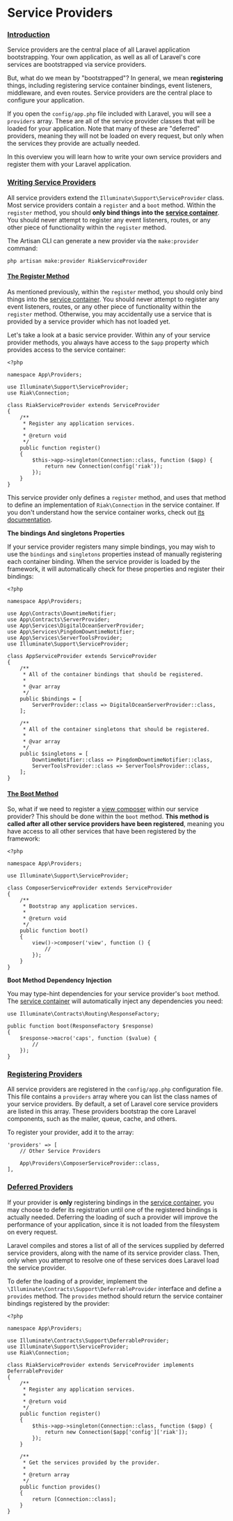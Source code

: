 # Service Providers

### [Introduction](https://laravel.com/docs/7.x/providers#introduction) <a id="introduction"></a>

Service providers are the central place of all Laravel application bootstrapping. Your own application, as well as all of Laravel's core services are bootstrapped via service providers.

But, what do we mean by "bootstrapped"? In general, we mean **registering** things, including registering service container bindings, event listeners, middleware, and even routes. Service providers are the central place to configure your application.

If you open the `config/app.php` file included with Laravel, you will see a `providers` array. These are all of the service provider classes that will be loaded for your application. Note that many of these are "deferred" providers, meaning they will not be loaded on every request, but only when the services they provide are actually needed.

In this overview you will learn how to write your own service providers and register them with your Laravel application.

### [Writing Service Providers](https://laravel.com/docs/7.x/providers#writing-service-providers) <a id="writing-service-providers"></a>

All service providers extend the `Illuminate\Support\ServiceProvider` class. Most service providers contain a `register` and a `boot` method. Within the `register` method, you should **only bind things into the** [**service container**](service-container.md). You should never attempt to register any event listeners, routes, or any other piece of functionality within the `register` method.

The Artisan CLI can generate a new provider via the `make:provider` command:

```text
php artisan make:provider RiakServiceProvider
```

#### [The Register Method](https://laravel.com/docs/7.x/providers#the-register-method) <a id="the-register-method"></a>

As mentioned previously, within the `register` method, you should only bind things into the [service container](https://laravel.com/docs/7.x/container). You should never attempt to register any event listeners, routes, or any other piece of functionality within the `register` method. Otherwise, you may accidentally use a service that is provided by a service provider which has not loaded yet.

Let's take a look at a basic service provider. Within any of your service provider methods, you always have access to the `$app` property which provides access to the service container:

```text
<?php

namespace App\Providers;

use Illuminate\Support\ServiceProvider;
use Riak\Connection;

class RiakServiceProvider extends ServiceProvider
{
    /**
     * Register any application services.
     *
     * @return void
     */
    public function register()
    {
        $this->app->singleton(Connection::class, function ($app) {
            return new Connection(config('riak'));
        });
    }
}
```

This service provider only defines a `register` method, and uses that method to define an implementation of `Riak\Connection` in the service container. If you don't understand how the service container works, check out [its documentation](https://laravel.com/docs/7.x/container).

**The bindings And singletons Properties**

If your service provider registers many simple bindings, you may wish to use the `bindings` and `singletons` properties instead of manually registering each container binding. When the service provider is loaded by the framework, it will automatically check for these properties and register their bindings:

```text
<?php

namespace App\Providers;

use App\Contracts\DowntimeNotifier;
use App\Contracts\ServerProvider;
use App\Services\DigitalOceanServerProvider;
use App\Services\PingdomDowntimeNotifier;
use App\Services\ServerToolsProvider;
use Illuminate\Support\ServiceProvider;

class AppServiceProvider extends ServiceProvider
{
    /**
     * All of the container bindings that should be registered.
     *
     * @var array
     */
    public $bindings = [
        ServerProvider::class => DigitalOceanServerProvider::class,
    ];

    /**
     * All of the container singletons that should be registered.
     *
     * @var array
     */
    public $singletons = [
        DowntimeNotifier::class => PingdomDowntimeNotifier::class,
        ServerToolsProvider::class => ServerToolsProvider::class,
    ];
}
```

#### [The Boot Method](https://laravel.com/docs/7.x/providers#the-boot-method) <a id="the-boot-method"></a>

So, what if we need to register a [view composer](https://laravel.com/docs/7.x/views#view-composers) within our service provider? This should be done within the `boot` method. **This method is called after all other service providers have been registered**, meaning you have access to all other services that have been registered by the framework:

```text
<?php

namespace App\Providers;

use Illuminate\Support\ServiceProvider;

class ComposerServiceProvider extends ServiceProvider
{
    /**
     * Bootstrap any application services.
     *
     * @return void
     */
    public function boot()
    {
        view()->composer('view', function () {
            //
        });
    }
}
```

**Boot Method Dependency Injection**

You may type-hint dependencies for your service provider's `boot` method. The [service container](https://laravel.com/docs/7.x/container) will automatically inject any dependencies you need:

```text
use Illuminate\Contracts\Routing\ResponseFactory;

public function boot(ResponseFactory $response)
{
    $response->macro('caps', function ($value) {
        //
    });
}
```

### [Registering Providers](https://laravel.com/docs/7.x/providers#registering-providers) <a id="registering-providers"></a>

All service providers are registered in the `config/app.php` configuration file. This file contains a `providers` array where you can list the class names of your service providers. By default, a set of Laravel core service providers are listed in this array. These providers bootstrap the core Laravel components, such as the mailer, queue, cache, and others.

To register your provider, add it to the array:

```text
'providers' => [
    // Other Service Providers

    App\Providers\ComposerServiceProvider::class,
],
```

### [Deferred Providers](https://laravel.com/docs/7.x/providers#deferred-providers) <a id="deferred-providers"></a>

If your provider is **only** registering bindings in the [service container](https://laravel.com/docs/7.x/container), you may choose to defer its registration until one of the registered bindings is actually needed. Deferring the loading of such a provider will improve the performance of your application, since it is not loaded from the filesystem on every request.

Laravel compiles and stores a list of all of the services supplied by deferred service providers, along with the name of its service provider class. Then, only when you attempt to resolve one of these services does Laravel load the service provider.

To defer the loading of a provider, implement the `\Illuminate\Contracts\Support\DeferrableProvider` interface and define a `provides` method. The `provides` method should return the service container bindings registered by the provider:

```text
<?php

namespace App\Providers;

use Illuminate\Contracts\Support\DeferrableProvider;
use Illuminate\Support\ServiceProvider;
use Riak\Connection;

class RiakServiceProvider extends ServiceProvider implements DeferrableProvider
{
    /**
     * Register any application services.
     *
     * @return void
     */
    public function register()
    {
        $this->app->singleton(Connection::class, function ($app) {
            return new Connection($app['config']['riak']);
        });
    }

    /**
     * Get the services provided by the provider.
     *
     * @return array
     */
    public function provides()
    {
        return [Connection::class];
    }
}
```

